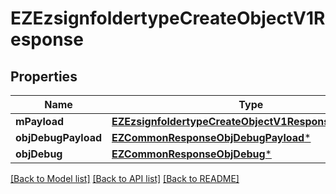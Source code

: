 # EZEzsignfoldertypeCreateObjectV1Response

## Properties
Name | Type | Description | Notes
------------ | ------------- | ------------- | -------------
**mPayload** | [**EZEzsignfoldertypeCreateObjectV1ResponseMPayload***](EZEzsignfoldertypeCreateObjectV1ResponseMPayload.md) |  | 
**objDebugPayload** | [**EZCommonResponseObjDebugPayload***](EZCommonResponseObjDebugPayload.md) |  | [optional] 
**objDebug** | [**EZCommonResponseObjDebug***](EZCommonResponseObjDebug.md) |  | [optional] 

[[Back to Model list]](../README.md#documentation-for-models) [[Back to API list]](../README.md#documentation-for-api-endpoints) [[Back to README]](../README.md)


